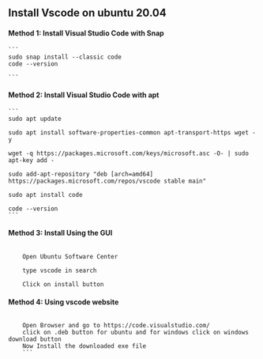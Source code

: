 ##  Install Vscode on ubuntu 20.04

####    Method 1: Install Visual Studio Code with Snap

	```
    sudo snap install --classic code
	code --version

    ```
	
####   Method 2: Install Visual Studio Code with apt

	```
    sudo apt update

	sudo apt install software-properties-common apt-transport-https wget -y

	wget -q https://packages.microsoft.com/keys/microsoft.asc -O- | sudo apt-key add -

	sudo add-apt-repository "deb [arch=amd64] https://packages.microsoft.com/repos/vscode stable main"

	sudo apt install code

	code --version
    ```

####    Method 3: Install Using the GUI
```

	Open Ubuntu Software Center
	
	type vscode in search
	
	Click on install button
```

####    Method 4: Using vscode website
```

	Open Browser and go to https://code.visualstudio.com/
	click on .deb button for ubuntu and for windows click on windows download button
	Now Install the downloaded exe file
    ```



